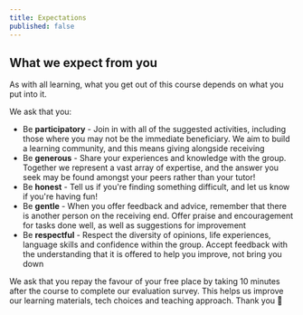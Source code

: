 ```yaml
---
title: Expectations
published: false
---
```


## What we expect from you

As with all learning, what you get out of this course depends on what you put into it.

We ask that you:
- Be **participatory** - Join in with all of the suggested activities, including those where you may not be the immediate beneficiary.  We aim to build a learning community, and this means giving alongside receiving
- Be **generous** - Share your experiences and knowledge with the group.  Together we represent a vast array of expertise, and the answer you seek may be found amongst your peers rather than your tutor!
- Be **honest** - Tell us if you're finding something difficult, and let us know if you're having fun!
- Be **gentle** - When you offer feedback and advice, remember that there is another person on the receiving end.  Offer praise and encouragement for tasks done well, as well as suggestions for improvement
- Be **respectful** - Respect the diversity of opinions, life experiences, language skills and confidence within the group.  Accept feedback with the understanding that it is offered to help you improve, not bring you down

We ask that you repay the favour of your free place by taking 10 minutes after the course to complete our evaluation survey.  This helps us improve our learning materials, tech choices and teaching approach.  Thank you  :pray:
